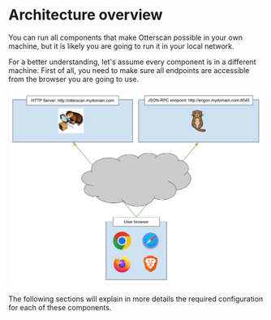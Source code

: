 # Architecture overview

You can run all components that make Otterscan possible in your own machine, but it is likely you are going to run it in your local network.

For a better understanding, let's assume every component is in a different machine. First of all, you need to make sure all endpoints are accessible from the browser you are going to use.

![network topology](./images/architecture.png)

The following sections will explain in more details the required configuration for each of these components.
